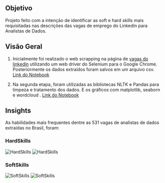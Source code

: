 ## Objetivo
Projeto feito com a intenção de identificar as soft e hard skills mais requisitadas nas descrições das vagas de emprego do Linkedin para Analistas de Dados.

## Visão Geral
1) Inicialmente foi realizado o web scrapping na página de [vagas do linkedin](https://www.linkedin.com/jobs) utilizando um web driver do Selenium para o Google Chrome. Posteriormente os dados extraídos foram salvos em um arquivo csv. [Link do Notebook](https://github.com/Lucasf961/Projetos-data-analysis/blob/main/WebScrapping_Jobs/Jupyter_Notebooks/Scrapping.ipynb)

2) Na segunda etapa, foram utilizadas as bibliotecas NLTK e Pandas para limpeza e tratamento dos dados. E os gráficos com matplotlib, seaborn e wordcloud . [Link do Notebook](https://github.com/Lucasf961/Projetos-data-analysis/blob/main/WebScrapping_Jobs/Jupyter_Notebooks/Analysis.ipynb)

## Insights
As habilidades mais frequentes dentre as 531 vagas de analistas de dados extraídas no Brasil, foram:

### HardSkills
![HardSkills](https://raw.githubusercontent.com/Lucasf961/Projetos-data-analysis/main/WebScrapping_Jobs/Images/wordcloud_hard-skills.png)
![HardSkills](https://raw.githubusercontent.com/Lucasf961/Projetos-data-analysis/main/WebScrapping_Jobs/Images/hardskills.png)

### SoftSkills
![SoftSkills](https://raw.githubusercontent.com/Lucasf961/Projetos-data-analysis/main/WebScrapping_Jobs/Images/wordcloud_soft-skills.png)
![SoftSkills](https://raw.githubusercontent.com/Lucasf961/Projetos-data-analysis/main/WebScrapping_Jobs/Images/softskills.png)



